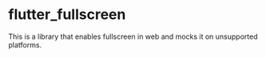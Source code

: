 # flutter_fullscreen
This is a library that enables fullscreen in web and mocks it on unsupported platforms.
